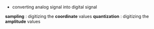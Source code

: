 - converting analog signal into digital signal

**sampling** : digitizing the **coordinate** values 
**quantization** : digitizing the **amplitude** values